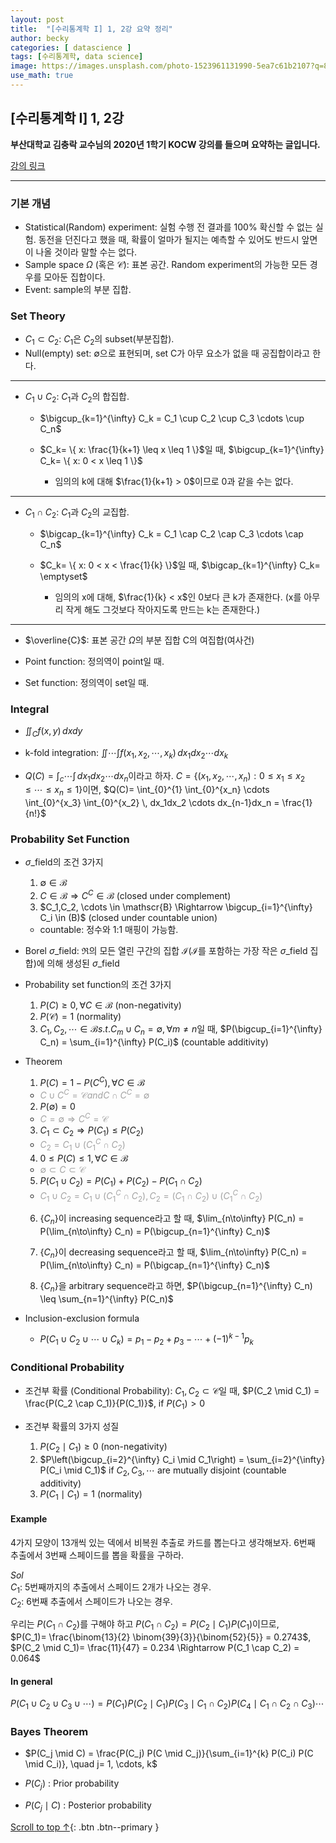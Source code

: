```yaml
---
layout: post
title:  "[수리통계학 I] 1, 2강 요약 정리"
author: becky
categories: [ datascience ]
tags: [수리통계학, data science]
image: https://images.unsplash.com/photo-1523961131990-5ea7c61b2107?q=80&w=1974&auto=format&fit=crop&ixlib=rb-4.0.3&ixid=M3wxMjA3fDB8MHxwaG90by1wYWdlfHx8fGVufDB8fHx8fA%3D%3D
use_math: true
---
```


## [수리통계학 I] 1, 2강  

**부산대학교 김충락 교수님의 2020년 1학기 KOCW 강의를 들으며 요약하는 글입니다.**  

[강의 링크](http://www.kocw.net/home/enrolment/enrolmentView.do?cid=7c789810ade43386&lid=ab9a991198792450)  


---  

### 기본 개념  

* Statistical(Random) experiment: 실험 수행 전 결과를 100% 확신할 수 없는 실험. 동전을 던진다고 했을 때, 확률이 얼마가 될지는 예측할 수 있어도 반드시 앞면이 나올 것이라 말할 수는 없다.  
* Sample space $\Omega$ (혹은 $\mathscr{C}$): 표본 공간. Random experiment의 가능한 모든 경우를 모아둔 집합이다.  
* Event: sample의 부분 집합.  


### Set Theory  

* $C_1 \subset C_2$: $C_1$은 $C_2$의 subset(부분집합).  
* Null(empty) set: $\emptyset$으로 표현되며, set C가 아무 요소가 없을 때 공집합이라고 한다.  

---
* $C_1 \cup C_2$: $C_1$과 $C_2$의 합집합.  
  + $\bigcup_{k=1}^{\infty} C_k = C_1 \cup C_2 \cup C_3 \cdots \cup C_n$  
  
  + $C_k= \{ x: \frac{1}{k+1} \leq x \leq 1 \}$일 때, $\bigcup_{k=1}^{\infty} C_k= \{ x: 0 < x \leq 1 \}$  
    - 임의의 k에 대해 $\frac{1}{k+1} > 0$이므로 0과 같을 수는 없다.  
    
    
---
* $C_1 \cap C_2$: $C_1$과 $C_2$의 교집합.  
  + $\bigcap_{k=1}^{\infty} C_k = C_1 \cap C_2 \cap C_3 \cdots \cap C_n$  
  
  + $C_k= \{ x: 0 < x < \frac{1}{k} \}$일 때, $\bigcap_{k=1}^{\infty} C_k= \emptyset$  
    - 임의의 x에 대해, $\frac{1}{k} < x$인 0보다 큰 k가 존재한다. (x를 아무리 작게 해도 그것보다 작아지도록 만드는 k는 존재한다.)  
    
---
* $\overline{C}$: 표본 공간 $\Omega$의 부분 집합 C의 여집합(여사건)  

* Point function: 정의역이 point일 때.  
* Set function: 정의역이 set일 때.  


### Integral  

* $\iint_C f(x,y) \, dxdy$  
* k-fold integration: $\iint \cdots \int f(x_1,x_2,\cdots,x_k) \, dx_1dx_2 \cdots dx_k$  

* $Q(C)= \int_c \cdots \int \, dx_1dx_2 \cdots dx_n$이라고 하자. $C= \{(x_1,x_2, \cdots, x_n): 0 \leq x_1 \leq x_2 \leq \cdots \leq x_n \leq 1 \}$이면, $Q(C)= \int_{0}^{1} \int_{0}^{x_n} \cdots \int_{0}^{x_3} \int_{0}^{x_2} \, dx_1dx_2 \cdots dx_{n-1}dx_n = \frac{1}{n!}$  


### Probability Set Function  

* $\sigma$\_field의 조건 3가지  
  1. $\emptyset \in \mathscr{B}$  
  2. $C \in \mathscr{B} \Rightarrow C^C \in \mathscr{B}$ (closed under complement)   
  3. $C_1,C_2, \cdots \in \mathscr{B} \Rightarrow \bigcup_{i=1}^{\infty} C_i \in (B)$ (closed under countable union)  
    * countable: 정수와 1:1 매핑이 가능함.  
    
* Borel $\sigma$\_field: $\Re$의 모든 열린 구간의 집합 $\mathscr{I}$($\mathscr{I}$를 포함하는 가장 작은 $\sigma$\_field 집합)에 의해 생성된 $\sigma$\_field    


* Probability set function의 조건 3가지  
  1. $P(C) \geq 0, \forall C \in  \mathscr{B}$ (non-negativity)  
  2. $P(\mathscr{C}) = 1$ (normality)  
  3. $C_1, C_2, \cdots \in \mathscr{B}  s.t.  C_m \cup C_n = \emptyset, \forall m \ne n$일 때, $P(\bigcup_{i=1}^{\infty} C_n) = \sum_{i=1}^{\infty} P(C_i)$ (countable additivity)  


* Theorem  
  1. $P(C) = 1- P(C^C), \forall C \in \mathscr{B}$  
    * <span style="color:#A2A2A2"> $C \cup C^C = \mathscr{C}  and  C \cap C^C = \emptyset$ </span>  
    
  2. $P(\emptyset) = 0$  
    * <span style="color:#A2A2A2"> $C= \emptyset \Rightarrow C^C = \mathscr{C}$ </span>  
    
  3. $C_1 \subset C_2 \Rightarrow P(C_1) \leq P(C_2)$  
    * <span style="color:#A2A2A2"> $C_2 = C_1 \cup (C_1^C \cap C_2)$ </span>  
    
  4. $0 \leq P(C) \leq 1, \forall C \in \mathscr{B}$  
    * <span style="color:#A2A2A2"> $\emptyset \subset C \subset \mathscr{C}$ </span>  
    
  5. $P(C_1 \cup C_2) = P(C_1) + P(C_2) - P(C_1 \cap C_2)$  
    * <span style="color:#A2A2A2"> $C_1 \cup C_2 = C_1 \cup (C_1^C \cap C_2),  C_2= (C_1 \cap C_2) \cup (C_1^C \cap C_2)$ </span>  
  
  6. $\{C_n\}$이 increasing sequence라고 할 때, $\lim_{n\to\infty} P(C_n) = P(\lim_{n\to\infty} C_n) = P(\bigcup_{n=1}^{\infty} C_n)$  
  7. $\{C_n\}$이 decreasing sequence라고 할 때, $\lim_{n\to\infty} P(C_n) = P(\lim_{n\to\infty} C_n) = P(\bigcap_{n=1}^{\infty} C_n)$  


  8. $\{C_n\}$을 arbitrary sequence라고 하면, $P(\bigcup_{n=1}^{\infty} C_n) \leq \sum_{n=1}^{\infty} P(C_n)$  


* Inclusion-exclusion formula  

  + $P(C_1 \cup C_2 \cup \cdots \cup C_k) = p_1 - p_2 + p_3 - \cdots + (-1)^{k-1}p_k$  


### Conditional Probability  

* 조건부 확률 (Conditional Probability): $C_1, C_2 \subset \mathscr{C}$일 때, $P(C_2 \mid C_1) = \frac{P(C_2 \cap C_1)}{P(C_1)}$, if $P(C_1) > 0$


* 조건부 확률의 3가지 성질
  1. $P(C_2 \mid C_1) \geq 0$ (non-negativity)
  2. $P\left(\bigcup_{i=2}^{\infty} C_i \mid C_1\right) = \sum_{i=2}^{\infty} P(C_i \mid C_1)$ if $C_2, C_3, \cdots$ are mutually disjoint (countable additivity)
  3. $P(C_1 \mid C_1) = 1$ (normality)


#### Example  

4가지 모양이 13개씩 있는 덱에서 비복원 추출로 카드를 뽑는다고 생각해보자. 6번째 추출에서 3번째 스페이드를 뽑을 확률을 구하라.  

$\textit{Sol}$  
$C_1$: 5번째까지의 추출에서 스페이드 2개가 나오는 경우.  
$C_2$: 6번째 추출에서 스페이드가 나오는 경우.  

우리는 $P(C_1 \cap C_2)$를 구해야 하고 $P(C_1 \cap C_2) = P(C_2 \mid C_1)P(C_1)$이므로,  
$P(C_1)= \frac{\binom{13}{2} \binom{39}{3}}{\binom{52}{5}} = 0.2743$,  $P(C_2 \mid C_1)= \frac{11}{47} = 0.234 \Rightarrow P(C_1 \cap C_2) = 0.064$  


#### In general  

$P(C_1 \cup C_2 \cup C_3 \cup \cdots) = P(C_1)P(C_2 \mid C_1)P(C_3 \mid {C_1 \cap C_2})P(C_4 \mid {C_1 \cap C_2 \cap C_3}) \cdots$  



### Bayes Theorem  

* $P(C_j \mid C) = \frac{P(C_j) P(C \mid C_j)}{\sum_{i=1}^{k} P(C_i) P(C \mid C_i)}, \quad j= 1, \cdots, k$  

* $P(C_j)$ : Prior probability  
* $P(C_j \mid C)$ : Posterior probability  








[Scroll to top ↑](#){: .btn .btn--primary }   


